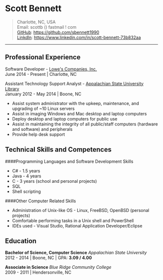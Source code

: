 Scott Bennett
=============
> Charlotte, NC, USA  
> Email: scottb () fastmail ! com  
> [GitHub][]: https://github.com/sbennett1990  
> [LinkdIn][]: https://www.linkedin.com/in/scott-bennett-73b832aa  

________________________

Professional Experience
-----------------------

Software Developer - [Lowe's Companies, Inc.][lowes]  
June 2014 - Present | Charlotte, NC

Assistant Technology Support Analyst - [Appalachian State University Library][applib]  
January 2012 - May 2014 | Boone, NC  

-   Assist system administrator with the upkeep, maintenance, and upgrading of ~10 Linux servers
-   Assist in imaging Windows and Mac desktop and laptop computers
-   Deploy desktop and laptop computers for public use
-   Assist in maintaining the integrity of all public/staff computers (hardware and software) and peripherals
-   Provide help desk support

Technical Skills and Competences
--------------------------------

####Programming Languages and Software Development Skills  
-   C# - 1.5 years
-   Java - 4 years
-   C - 3 years (school and personal projects)
-   SQL
-   Shell scripting

####Other Computer Related Skills  
-   Administration of Unix-like OS - Linux, FreeBSD, OpenBSD (personal projects)
-   Comfortable performing tasks in a Unix shell and PowerShell 
-   IDEs used - Visual Studio, Rational Application Developer/Eclipse

Education
---------
**Bachelor of Science, Computer Science** _Appalachian State University_  
2012 - 2014 | Boone, NC | GPA: **3.09 / 4.00**  

**Associate in Science** _Blue Ridge Community College_  
2009 - 2011 | Hendersonville, NC  



[GitHub]:  https://github.com/sbennett1990/
[LinkdIn]: https://www.linkedin.com/in/scott-bennett-73b832aa/
[lowes]:   http://www.lowes.com/
[applib]:  http://library.appstate.edu/
